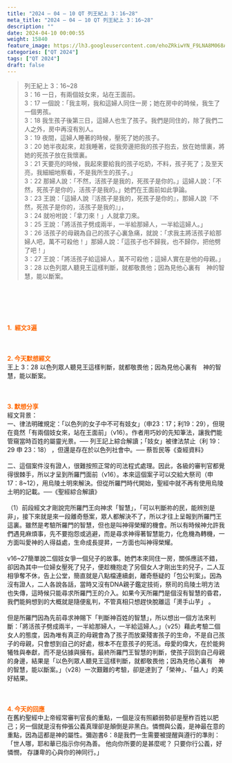 ```yaml
---
title: "2024 – 04 – 10 QT 列王紀上 3：16~28"
meta_title: "2024 – 04 – 10 QT 列王紀上 3：16~28"
description: ""
date: 2024-04-10 00:00:55
weight: 15840
feature_image: https://lh3.googleusercontent.com/ehoZRkiwYN_F9LNA8M068AYxt73EavCZno-PD1cJRuf5BbSkQVUWr3gNEbt5kSs28Pb_Elg17kSrtf9ybWvojWoMV6I4tPM3vGRGDq6GkKkPdL2Gut4QAIw4-uykKUAtNiKgQKntvsU=w800
categories: ["QT 2024"]
tags: ["QT 2024"]
draft: false
---
```


<blockquote>列王紀上 3：16~28<br />
3：16 一日，有兩個妓女來，站在王面前。<br />
3：17 一個說：「我主啊，我和這婦人同住一房；她在房中的時候，我生了一個男孩。<br />
3：18 我生孩子後第三日，這婦人也生了孩子。我們是同住的，除了我們二人之外，房中再沒有別人。<br />
3：19 夜間，這婦人睡著的時候，壓死了她的孩子。<br />
3：20 她半夜起來，趁我睡著，從我旁邊把我的孩子抱去，放在她懷裏，將她的死孩子放在我懷裏。<br />
3：21 天要亮的時候，我起來要給我的孩子吃奶，不料，孩子死了；及至天亮，我細細地察看，不是我所生的孩子。」<br />
3：22 那婦人說：「不然，活孩子是我的，死孩子是你的。」這婦人說：「不然，死孩子是你的，活孩子是我的。」她們在王面前如此爭論。<br />
3：23 王說：「這婦人說『活孩子是我的，死孩子是你的』，那婦人說『不然，死孩子是你的，活孩子是我的』」，<br />
3：24 就吩咐說：「拿刀來！」人就拿刀來。<br />
3：25 王說：「將活孩子劈成兩半，一半給那婦人，一半給這婦人。」<br />
3：26 活孩子的母親為自己的孩子心裏急痛，就說：「求我主將活孩子給那婦人吧，萬不可殺他！」那婦人說：「這孩子也不歸我，也不歸你，把他劈了吧！」<br />
3：27 王說：「將活孩子給這婦人，萬不可殺他；這婦人實在是他的母親。」<br />
3：28 以色列眾人聽見王這樣判斷，就都敬畏他；因為見他心裏有　神的智慧，能以斷案。</blockquote><br />
&nbsp;<br />
<br />
&nbsp;<br />
<br />
<span style="color: #ff6600;"><strong>1.  經文3遍</strong></span><br />
<br />
&nbsp;<br />
<br />
<span style="color: #ff6600;"><strong>2. 今天默想經文<br />
</strong></span>王上 3：28 以色列眾人聽見王這樣判斷，就都敬畏他；因為見他心裏有　神的智慧，能以斷案。<br />
<br />
&nbsp;<br />
<br />
<strong><span style="color: #ff6600;">3. 默想分享<br />
</span></strong>經文背景：<br />
一、律法明確規定：「以色列的女子中不可有妓女」（申23：17；利19：29），但現在竟然「有兩個妓女來，站在王面前」（v16）。作者用巧妙的先知筆法，讓我們能管窺當時百姓的屬靈光景。── 列王記上綜合解讀；「妓女」被律法禁止（利 19：29 申 23：18） ，但還是存在於以色列社會中。── 蔡哲民等《查經資料》<br />
<br />
二、這個案件沒有證人，很難按照正常的司法程式處理。因此，各級的審判官都覺得很棘手，所以才呈到所羅門面前（v16）。本來這個案子可以交給大祭司（申17：8~12），用烏陵土明來解決。但從所羅門時代開始，聖經中就不再有使用烏陵土明的記載。──《聖經綜合解讀》<br />
<br />
（1）前段經文才剛說完所羅門王向神求「智慧」，「可以判斷祢的民，能辨別是非」，接下來就是來一段離奇懸案，眾人都解決不了，所以才往上呈報到所羅門王這裏。雖然是考驗所羅門的智慧，但也是叫神得榮耀的機會。所以有時候神允許我們遇見麻煩事，先不要抱怨或逃避，而是尋求神得著智慧能力，化危機為轉機，一方面叫愛神的人得益處，生命成長提昇，一方面也叫神得榮耀。<br />
<br />
v16~27簡單說二個妓女爭一個兒子的故事。她們本來同住一房，關係應該不錯，卻因為其中一位婦女壓死了兒子，便趁機抱走了另個女人才剛出生的兒子，二人互相爭奪不休，告上公堂，簡直就是八點檔連續劇，離奇懸疑的「包公判案」。因為沒有證人，二人各說各話，當時又沒有DNA親子鑑定技術，祭司的烏陵土明方法也失傳，這時候只能尋求所羅門王的介入。如果今天所羅門是個沒有智慧的昏君，我們能夠想到的大概就是隨便亂判，不管真相只想趕快脫離這「燙手山芋」 。<br />
<br />
但是所羅門因為先前尋求神賜下「判斷神百姓的智慧」，所以想出一個方法來判斷：「將活孩子劈成兩半，一半給那婦人，一半給這婦人。」（v25）藉此考驗二個女人的態度，因為唯有真正的母親會為了孩子而放棄殘害孩子的生命，不是自己孩子的母親，只會想到自己的好處，根本不在意孩子的死活。母愛的偉大，在於能夠犧牲與奉獻，而不是佔據與擁有。最終所羅門王智慧的判斷，使孩子回到自己母親的身邊，結果是「以色列眾人聽見王這樣判斷，就都敬畏他；因為見他心裏有　神的智慧，能以斷案。」（v28）一次艱難的考驗，卻是達到了「榮神」、「益人」的美好結果。<br />
<br />
&nbsp;<br />
<br />
<strong style="font-size: inherit;"><span style="color: #ff6600;">4. 今天的回應<br />
</span></strong>在舊約聖經中上帝經常審判官長的重點，一個是沒有照顧弱勢卻是壓柞百姓以肥己；另一個就是沒有伸張公義真理卻是顛倒是非黑白。憐憫與公義，是神最在意的重點，因為這都是神的屬性。彌迦書6：8是我們一生需要被提醒與遵行的準則：「世人哪，耶和華已指示你何為善。 他向你所要的是甚麼呢？ 只要你行公義，好憐憫， 存謙卑的心與你的神同行。」<br />
<br />
<audio style="display: none;" controls="controls"></audio><br />
<br />
<audio style="display: none;" controls="controls"></audio><br />
<br />
<audio style="display: none;" controls="controls"></audio><br />
<br />
<audio style="display: none;" controls="controls"></audio><br />
<br />
<audio style="display: none;" controls="controls"></audio>
        